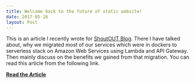 ```yaml
---
title: Welcome back to the future of static website!
date: 2017-05-16
layout: Post
---
```



This is an article I recently wrote for [ShoutOUT Blog](https://blog.getshoutout.com/). There I have talked about, why we migrated most of our services which 
were in dockers to serverless stack on Amazon Web Services using Lambda and API Gateway. Then mainly discuss on the benefits we
gained from that migration. You can read this article from the following link.

**[Read the Article](https://blog.getshoutout.com/why-we-switched-from-dockers-to-serverless-eaf62dfd7da)**
